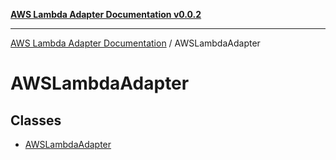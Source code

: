[**AWS Lambda Adapter Documentation v0.0.2**](../README.md)

***

[AWS Lambda Adapter Documentation](../modules.md) / AWSLambdaAdapter

# AWSLambdaAdapter

## Classes

- [AWSLambdaAdapter](classes/AWSLambdaAdapter.md)
